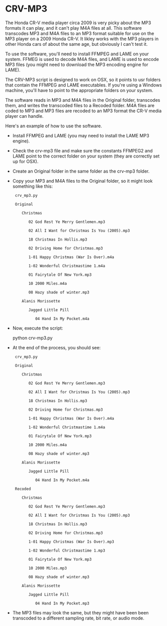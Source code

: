 # CRV-MP3
The Honda CR-V media player circa 2009 is very picky about the MP3 formats it can play, and it can't play M4A files at all. This software transcodes MP3 and M4A files to an MP3 format suitable for use on the MP3 player on a 2009 Honda CR-V. It likley works with the MP3 players in other Honda cars of about the same age, but obviously I can't test it.

To use the software, you'll need to install FFMPEG and LAME on your system. FFMEG is used to decode M4A files, and LAME is used to encode MP3 files (you might need to download the MP3 encoding engine for LAME).

The CRV-MP3 script is designed to work on OSX, so it points to usr folders that contain the FFMPEG and LAME executables. If you're using a Windows machine, you'll have to point to the appropriate folders on your system. 

The software reads in MP3 and M4A files in the Original folder, transcodes them, and writes the transcoded files to a Recoded folder. M4A files are coded to MP3 and MP3 files are recoded to an MP3 format the CR-V media player can handle.

Here's an example of how to use the software.
* Install FFMPEG and LAME (you may need to install the LAME MP3 engine).
* Check the crv-mp3 file and make sure the constants FFMPEG2 and LAME point to the correct folder on your system (they are correctly set up for OSX).
* Create an Original folder in the same folder as the crv-mp3 folder.
* Copy your MP3 and M4A files to the Original folder, so it might look something like this:

       crv_mp3.py

       Original

          Christmas
  
             02 God Rest Ye Merry Gentlemen.mp3
  
             02 All I Want for Christmas Is You (2005).mp3
    
             18 Christmas In Hollis.mp3
    
             02 Driving Home for Christmas.mp3
    
             1-01 Happy Christmas (War Is Over).m4a
    
             1-02 Wonderful Christmastime 1.m4a
    
             01 Fairytale Of New York.mp3
    
             10 2000 Miles.m4a
    
             08 Hazy shade of winter.mp3
  
          Alanis Morissette
  
             Jagged Little Pill
    
                04 Hand In My Pocket.m4a

* Now, execute the script:

    python crv-mp3.py

* At the end of the process, you should see:

       crv_mp3.py

       Original

          Christmas
  
             02 God Rest Ye Merry Gentlemen.mp3
  
             02 All I Want for Christmas Is You (2005).mp3
    
             18 Christmas In Hollis.mp3
    
             02 Driving Home for Christmas.mp3
    
             1-01 Happy Christmas (War Is Over).m4a
    
             1-02 Wonderful Christmastime 1.m4a
    
             01 Fairytale Of New York.mp3
    
             10 2000 Miles.m4a
    
             08 Hazy shade of winter.mp3
  
          Alanis Morissette
  
             Jagged Little Pill
    
                04 Hand In My Pocket.m4a
                
       Recoded
       
          Christmas
  
             02 God Rest Ye Merry Gentlemen.mp3
  
             02 All I Want for Christmas Is You (2005).mp3
    
             18 Christmas In Hollis.mp3
    
             02 Driving Home for Christmas.mp3
    
             1-01 Happy Christmas (War Is Over).mp3
    
             1-02 Wonderful Christmastime 1.mp3
    
             01 Fairytale Of New York.mp3
    
             10 2000 Miles.mp3
    
             08 Hazy shade of winter.mp3
  
          Alanis Morissette
  
             Jagged Little Pill
    
                04 Hand In My Pocket.mp3
                
* The MP3 files may look the same, but they might have been been transcoded to a different sampling rate, bit rate, or audio mode.
